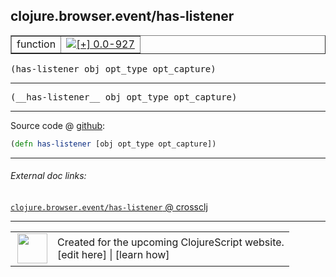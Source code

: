 ## clojure.browser.event/has-listener



 <table border="1">
<tr>
<td>function</td>
<td><a href="https://github.com/cljsinfo/cljs-api-docs/tree/0.0-927"><img valign="middle" alt="[+] 0.0-927" title="Added in 0.0-927" src="https://img.shields.io/badge/+-0.0--927-lightgrey.svg"></a> </td>
</tr>
</table>

<samp>(has-listener obj opt_type opt_capture)</samp><br>

---

 <samp>
(__has-listener__ obj opt_type opt_capture)<br>
</samp>

---







Source code @ [github]():

```clj
(defn has-listener [obj opt_type opt_capture])
```

<!--
Repo - tag - source tree - lines:

 <pre>

</pre>

-->

---



###### External doc links:

[`clojure.browser.event/has-listener` @ crossclj](http://crossclj.info/fun/clojure.browser.event.cljs/has-listener.html)<br>

---

 <table>
<tr><td>
<img valign="middle" align="right" width="48px" src="http://i.imgur.com/Hi20huC.png">
</td><td>
Created for the upcoming ClojureScript website.<br>
[edit here] | [learn how]
</td></tr></table>

[edit here]:https://github.com/cljsinfo/cljs-api-docs/blob/master/cljsdoc/clojure.browser.event/has-listener.cljsdoc
[learn how]:https://github.com/cljsinfo/cljs-api-docs/wiki/cljsdoc-files

<!--

This information was too distracting to show to readers, but I'll leave it
commented here since it is helpful to:

- pretty-print the data used to generate this document
- and show how to retrieve that data



The API data for this symbol:

```clj
{:ns "clojure.browser.event",
 :name "has-listener",
 :signature ["[obj opt_type opt_capture]"],
 :name-encode "has-listener",
 :history [["+" "0.0-927"]],
 :type "function",
 :full-name-encode "clojure.browser.event/has-listener",
 :source {:code "(defn has-listener [obj opt_type opt_capture])",
          :title "Source code",
          :repo "clojurescript",
          :tag "r1.9.36",
          :filename "src/main/cljs/clojure/browser/event.cljs",
          :lines [96],
          :url "https://github.com/clojure/clojurescript/blob/r1.9.36/src/main/cljs/clojure/browser/event.cljs#L96"},
 :usage ["(has-listener obj opt_type opt_capture)"],
 :full-name "clojure.browser.event/has-listener",
 :cljsdoc-url "https://github.com/cljsinfo/cljs-api-docs/blob/master/cljsdoc/clojure.browser.event/has-listener.cljsdoc"}

```

Retrieve the API data for this symbol:

```clj
;; from Clojure REPL
(require '[clojure.edn :as edn])
(-> (slurp "https://raw.githubusercontent.com/cljsinfo/cljs-api-docs/catalog/cljs-api.edn")
    (edn/read-string)
    (get-in [:symbols "clojure.browser.event/has-listener"]))
```

-->

